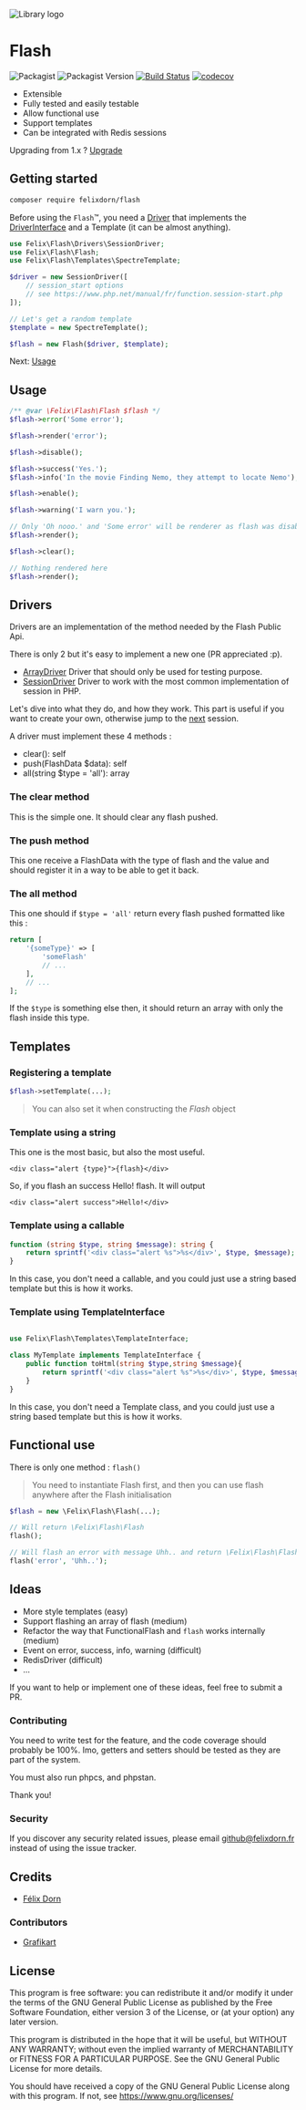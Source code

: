 ![Library logo](.github/logo.png)
# Flash
![Packagist](https://img.shields.io/packagist/l/felixdorn/flash)
![Packagist Version](https://img.shields.io/packagist/v/felixdorn/flash)
[![Build Status](https://travis-ci.org/felixdorn/flash.svg?branch=rc2.0.0)](https://travis-ci.org/felixdorn/flash)
[![codecov](https://img.shields.io/codecov/c/github/felixdorn/flash)](https://codecov.io/gh/felixdorn/flash)

* Extensible
* Fully tested and easily testable
* Allow functional use
* Support templates
* Can be integrated with Redis sessions 

Upgrading from 1.x ? [Upgrade](UPGRADE.md)

## Getting started

```bash
composer require felixdorn/flash
```

Before using the `Flash`™, you need a [Driver](#drivers) that implements the [DriverInterface](src/Drivers/DriverInterface.php) and a Template (it can be almost anything).

```php
use Felix\Flash\Drivers\SessionDriver;
use Felix\Flash\Flash;
use Felix\Flash\Templates\SpectreTemplate;

$driver = new SessionDriver([
    // session_start options
    // see https://www.php.net/manual/fr/function.session-start.php
]);

// Let's get a random template
$template = new SpectreTemplate();

$flash = new Flash($driver, $template);
```

Next: [Usage](#usage)

## Usage

```php
/** @var \Felix\Flash\Flash $flash */
$flash->error('Some error');

$flash->render('error');

$flash->disable();

$flash->success('Yes.');
$flash->info('In the movie Finding Nemo, they attempt to locate Nemo');

$flash->enable();

$flash->warning('I warn you.');

// Only 'Oh nooo.' and 'Some error' will be renderer as flash was disabled when we pushed a success, info flash
$flash->render();

$flash->clear();

// Nothing rendered here
$flash->render();
```

## Drivers

Drivers are an implementation of the method needed by the Flash Public Api.

There is only 2 but it's easy to implement a new one (PR appreciated :p).

* [ArrayDriver](src/Drivers/ArrayDriver.php) Driver that should only be used for testing purpose.
* [SessionDriver](src/Drivers/SessionDriver.php) Driver to work with the most common implementation of session in PHP.

Let's dive into what they do, and how they work. This part is useful if you want to create your own, otherwise jump to the [next](#templates) session.

A driver must implement these 4 methods :

* clear(): self
* push(FlashData $data): self
* all(string $type = 'all'): array

### The clear method

This is the simple one. It should clear any flash pushed.

### The push method

This one receive a FlashData with the type of flash and the value and should register it in a way to be able to get it back.

### The all method

This one should if `$type = 'all'` return every flash pushed formatted like this :

```php
return [
    '{someType}' => [
        'someFlash'
        // ...
    ],
    // ...
];
```

If the `$type` is something else then, it should return an array with only the flash inside this type.

## Templates

### Registering a template
```php
$flash->setTemplate(...);
```

> You can also set it when constructing the *Flash* object

### Template using a string
This one is the most basic, but also the most useful.

```
<div class="alert {type}">{flash}</div>
```

So, if you flash an success Hello! flash. It will output 
```
<div class="alert success">Hello!</div>
```

### Template using a callable

```php
function (string $type, string $message): string {
    return sprintf('<div class="alert %s">%s</div>', $type, $message);
}
```

In this case, you don't need a callable, and you could just use a string based template but this is how it works. 

### Template using TemplateInterface

```php

use Felix\Flash\Templates\TemplateInterface;

class MyTemplate implements TemplateInterface {
    public function toHtml(string $type,string $message){
        return sprintf('<div class="alert %s">%s</div>', $type, $message);
    }
}
```

In this case, you don't need a Template class, and you could just use a string based template but this is how it works.

## Functional use

There is only one method : `flash()`
 
 > You need to instantiate Flash first, and then you can use flash anywhere after the Flash initialisation
 
```php
$flash = new \Felix\Flash\Flash(...);

// Will return \Felix\Flash\Flash
flash();

// Will flash an error with message Uhh.. and return \Felix\Flash\Flash
flash('error', 'Uhh..');
```

## Ideas
* More style templates (easy)
* Support flashing an array of flash (medium)
* Refactor the way that FunctionalFlash and `flash` works internally (medium)
* Event on error, success, info, warning (difficult)
* RedisDriver (difficult)
* ...

If you want to help or implement one of these ideas, feel free to submit a PR.

### Contributing

You need to write test for the feature, and the code coverage should probably be 100%.
Imo, getters and setters should be tested as they are part of the system.

You must also run phpcs, and phpstan.

Thank you!

### Security

If you discover any security related issues, please email github@felixdorn.fr instead of using the issue tracker.

## Credits
* [Félix Dorn](https://felixdorn.fr)

### Contributors
* [Grafikart](https://github.com/grafikart)

## License
This program is free software: you can redistribute it and/or modify
it under the terms of the GNU General Public License as published by
the Free Software Foundation, either version 3 of the License, or
(at your option) any later version.

This program is distributed in the hope that it will be useful,
but WITHOUT ANY WARRANTY; without even the implied warranty of
MERCHANTABILITY or FITNESS FOR A PARTICULAR PURPOSE.  See the
GNU General Public License for more details.

You should have received a copy of the GNU General Public License
along with this program.  If not, see <https://www.gnu.org/licenses/>
